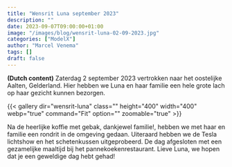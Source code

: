 ```yaml
---
title: "Wensrit Luna september 2023"
description: ""
date: 2023-09-07T09:00:00+01:00
image: "/images/blog/wensrit-luna-02-09-2023.jpg"
categories: ["ModelX"]
author: "Marcel Venema" 
tags: []
draft: false
---
```


**(Dutch content)** Zaterdag 2 september 2023 vertrokken naar het oostelijke Aalten, Gelderland. Hier hebben we Luna en haar familie een hele grote lach op haar gezicht kunnen bezorgen. 

<!--more-->

{{< gallery dir="wensrit-luna" class="" height="400" width="400" webp="true" command="Fit" option="" zoomable="true" >}}

Na de heerlijke koffie met gebak, dankjewel familie!, hebben we met haar en familie een rondrit in de omgeving gedaan. Uiteraard hebben we de Tesla lichtshow en het schetenkussen uitgeprobeerd. De dag afgesloten met een gezamelijke maaltijd bij het pannekoekenrestaurant. Lieve Luna, we hopen dat je een geweldige dag hebt gehad!

&nbsp;  
